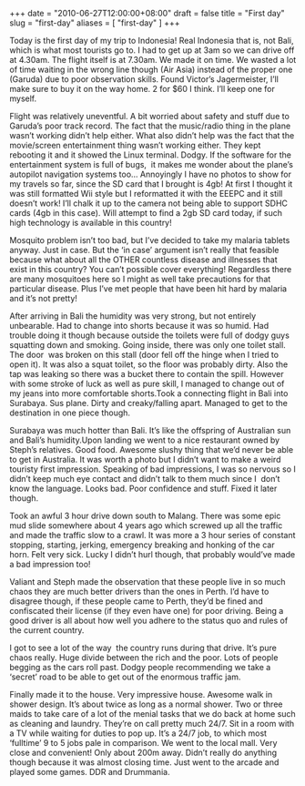 +++
date = "2010-06-27T12:00:00+08:00"
draft = false
title = "First day"
slug = "first-day"
aliases = [
	"first-day"
]
+++

Today is the first day of my trip to Indonesia! Real Indonesia that is, not Bali, which is what most tourists go to. I had to get up at 3am so we can drive off at 4.30am. The flight itself is at 7.30am. We made it on time. We wasted a lot of time waiting in the wrong line though (Air Asia) instead of the proper one (Garuda) due to poor observation skills. Found Victor’s Jagermeister, I’ll make sure to buy it on the way home. 2 for $60 I think. I’ll keep one for myself.

Flight was relatively uneventful. A bit worried about safety and stuff due to Garuda’s poor track record. The fact that the music/radio thing in the plane wasn’t working didn’t help either. What also didn’t help was the fact that the movie/screen entertainment thing wasn’t working either. They kept rebooting it and it showed the Linux terminal. Dodgy. If the software for the entertainment system is full of bugs,  it makes me wonder about the plane’s autopilot navigation systems too… Annoyingly I have no photos to show for my travels so far, since the SD card that I brought is 4gb! At first I thought it was still formatted Wii style but I reformatted it with the EEEPC and it still doesn’t work! I’ll chalk it up to the camera not being able to support SDHC cards (4gb in this case). Will attempt to find a 2gb SD card today, if such high technology is available in this country!

Mosquito problem isn’t too bad, but I’ve decided to take my malaria tablets anyway. Just in case. But the ‘in case’ argument isn’t really that feasible because what about all the OTHER countless disease and illnesses that exist in this country? You can’t possible cover everything! Regardless there are many mosquitoes here so I might as well take precautions for that particular disease. Plus I’ve met people that have been hit hard by malaria and it’s not pretty!

After arriving in Bali the humidity was very strong, but not entirely unbearable. Had to change into shorts because it was so humid. Had trouble doing it though because outside the toilets were full of dodgy guys squatting down and smoking. Going inside, there was only one toilet stall. The door  was broken on this stall (door fell off the hinge when I tried to open it). It was also a squat toilet, so the floor was probably dirty. Also the tap was leaking so there was a bucket there to contain the spill. However with some stroke of luck as well as pure skill, I managed to change out of my jeans into more comfortable shorts.Took a connecting flight in Bali into Surabaya. Sus plane. Dirty and creaky/falling apart. Managed to get to the destination in one piece though. 

Surabaya was much hotter than Bali. It’s like the offspring of Australian sun and Bali’s humidity.Upon landing we went to a nice restaurant owned by Steph’s relatives. Good food. Awesome slushy thing that we’d never be able to get in Australia. It was worth a photo but I didn’t want to make a weird touristy first impression. Speaking of bad impressions, I was so nervous so I didn’t keep much eye contact and didn’t talk to them much since I  don’t know the language. Looks bad. Poor confidence and stuff. Fixed it later though.

Took an awful 3 hour drive down south to Malang. There was some epic mud slide somewhere about 4 years ago which screwed up all the traffic and made the traffic slow to a crawl. It was more a 3 hour series of constant stopping, starting, jerking, emergency breaking and honking of the car horn. Felt very sick. Lucky I didn’t hurl though, that probably would’ve made a bad impression too! 

Valiant and Steph made the observation that these people live in so much chaos they are much better drivers than the ones in Perth. I’d have to disagree though, if these people came to Perth, they’d be fined and confiscated their license (if they even have one) for poor driving. Being a good driver is all about how well you adhere to the status quo and rules of the current country.

I got to see a lot of the way  the country runs during that drive. It’s pure chaos really. Huge divide between the rich and the poor. Lots of people begging as the cars roll past. Dodgy people recommending we take a ‘secret’ road to be able to get out of the enormous traffic jam.

Finally made it to the house. Very impressive house. Awesome walk in shower design. It’s about twice as long as a normal shower. Two or three maids to take care of a lot of the menial tasks that we do back at home such as cleaning and laundry. They’re on call pretty much 24/7. Sit in a room with a TV while waiting for duties to pop up. It’s a 24/7 job, to which most ‘fulltime’ 9 to 5 jobs pale in comparison. We went to the local mall. Very close and convenient! Only about 200m away. Didn’t really do anything though because it was almost closing time. Just went to the arcade and played some games. DDR and Drummania.


